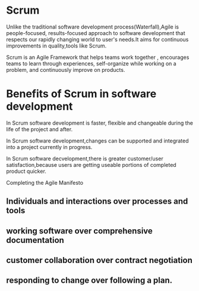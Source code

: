 <h1> Scrum </h1>
<p>Unlike the traditional software development process(Waterfall),Agile is people-focused, results-focused approach to software development that respects our rapidly changing world to user's needs.It aims for continuous improvements in quality,tools like Scrum.</p>
<p>Scrum is an Agile Framework that helps teams work together , encourages teams to learn through experiences, self-organize while working on a problem, and continuously improve on products.</p>
<h1> Benefits of Scrum in software development </h1>
<p>In Scrum software development is faster, flexible and changeable during the life of the project and  after.</p>
<p>In Scrum software development,changes can be supported and integrated into a project currently in progress.</p>
<p>In Scrum software decvelopment,there is greater customer/user satisfaction,because users are getting useable portions of completed product quicker.</p>
</h1> Completing the Agile Manifesto </h1>
<h2>Individuals and interactions over processes and tools</h2>
<h2> working software over comprehensive documentation</h2>
<h2>customer collaboration over contract negotiation</h2>
<h2>responding to change over following a plan.</h2>
